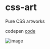 # css-art
Pure CSS artworks

codepen [code](https://codepen.io/ullas_/pen/mdMLrrB?editors=1100)

![image](https://user-images.githubusercontent.com/66258652/140707830-a3e67124-65c7-4a3c-800b-80dcbb8d3a0d.png)
